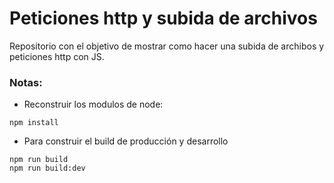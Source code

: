 
# Peticiones http y subida de archivos

Repositorio con el objetivo de mostrar como hacer una subida de archibos y peticiones http con JS. 

### Notas:

- Reconstruir los modulos de node:
```
npm install
```

- Para construir el build de producción y desarrollo
```
npm run build
npm run build:dev
```

